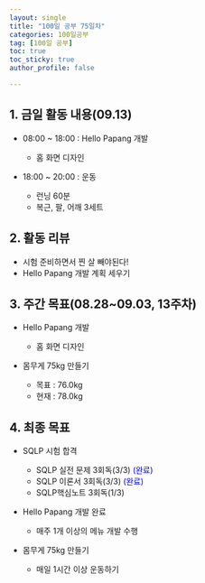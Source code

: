 ```yaml
---
layout: single
title: "100일 공부 75일차"
categories: 100일공부
tag: [100일 공부]
toc: true
toc_sticky: true
author_profile: false

---
```


## 1. 금일 활동 내용(09.13)

* 08:00 ~ 18:00 : Hello Papang 개발
  * 홈 화면 디자인

* 18:00 ~ 20:00 : 운동
  * 런닝 60분
  * 복근, 팔, 어깨 3세트



## 2. 활동 리뷰

* 시험 준비하면서 찐 살 빼야된다!
* Hello Papang 개발 계획 세우기



##  3. 주간 목표(08.28~09.03, 13주차)

* Hello Papang 개발
  * 홈 화면 디자인

* 몸무게 75kg 만들기
  * 목표 : 76.0kg
  * 현재 : 78.0kg




## 4. 최종 목표

* SQLP 시험 합격
  * SQLP 실전 문제 3회독(3/3) <span style = "color:blue">(완료)</span>
  * SQLP 이론서 3회독(3/3) <span style = "color:blue">(완료)</span>
  * SQLP핵심노트 3회독(1/3)
* Hello Papang 개발 완료
  * 매주 1개 이상의 메뉴 개발 수행

* 몸무게 75kg 만들기
  * 매일 1시간 이상 운동하기
